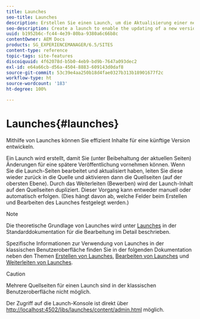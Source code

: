 ```yaml
---
title: Launches
seo-title: Launches
description: Erstellen Sie einen Launch, um die Aktualisierung einer neuen Version bestehender Web-Seiten für die zukünftige Aktivierung zu aktivieren. Wenn Sie einen Launch erstellen, können Sie einen Titel und die Quellseite angeben.
seo-description: Create a launch to enable the updating of a new version of existing web pages for future activation. When you create a Launch, you specify a title and the source page.
uuid: b1952b6c-fc44-4e39-80ba-9380a6c66b8c
contentOwner: AEM Docs
products: SG_EXPERIENCEMANAGER/6.5/SITES
content-type: reference
topic-tags: site-features
discoiquuid: 4f62078d-b5b0-4eb9-bd9b-7647a093dec2
exl-id: e64a66cb-d56a-4504-8883-609143d0daf8
source-git-commit: 53c39e4aa250b18d4fae0327b313b18901677f2c
workflow-type: ht
source-wordcount: '183'
ht-degree: 100%

---
```


# Launches{#launches}

Mithilfe von Launches können Sie effizient Inhalte für eine künftige Version entwickeln.

Ein Launch wird erstellt, damit Sie (unter Beibehaltung der aktuellen Seiten) Änderungen für eine spätere Veröffentlichung vornehmen können. Wenn Sie die Launch-Seiten bearbeitet und aktualisiert haben, leiten Sie diese wieder zurück in die Quelle und aktivieren dann die Quellseiten (auf der obersten Ebene). Durch das Weiterleiten (Bewerben) wird der Launch-Inhalt auf den Quellseiten dupliziert. Dieser Vorgang kann entweder manuell oder automatisch erfolgen. (Dies hängt davon ab, welche Felder beim Erstellen und Bearbeiten des Launches festgelegt werden.)

>[!NOTE]
>
>Die theoretische Grundlage von Launches wird unter [Launches](/help/sites-authoring/launches.md) in der Standarddokumentation für die Bearbeitung im Detail beschrieben.
>
>Spezifische Informationen zur Verwendung von Launches in der klassischen Benutzeroberfläche finden Sie in der folgenden Dokumentation neben den Themen [Erstellen von Launches](/help/sites-classic-ui-authoring/classic-launches-creating.md), [Bearbeiten von Launches](/help/sites-classic-ui-authoring/classic-launches-editing.md) und [Weiterleiten von Launches](/help/sites-classic-ui-authoring/classic-launches-promoting.md).

>[!CAUTION]
>
>Mehrere Quellseiten für einen Launch sind in der klassischen Benutzeroberfläche nicht möglich.

Der Zugriff auf die Launch-Konsole ist direkt über [http://localhost:4502/libs/launches/content/admin.html](http://localhost:4502/libs/launches/content/admin.html) möglich.
